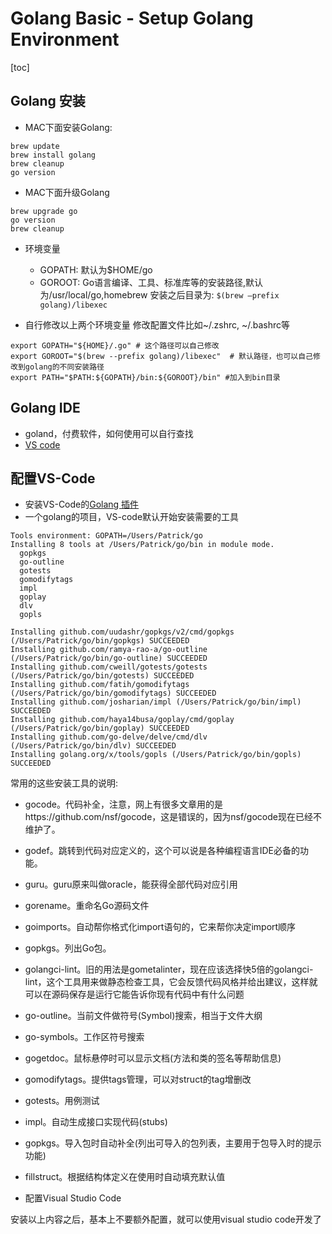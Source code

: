 # Golang Basic - Setup Golang Environment

[toc]

## Golang 安装

- MAC下面安装Golang:

```shell
brew update
brew install golang
brew cleanup
go version
```
- MAC下面升级Golang

```shell
brew upgrade go
go version
brew cleanup
```

- 环境变量
    * GOPATH: 默认为$HOME/go
    * GOROOT: Go语言编译、工具、标准库等的安装路径,默认为/usr/local/go,homebrew 安装之后目录为: `$(brew –prefix golang)/libexec`
      
- 自行修改以上两个环境变量
修改配置文件比如~/.zshrc, ~/.bashrc等
  
```shell
export GOPATH="${HOME}/.go" # 这个路径可以自己修改
export GOROOT="$(brew --prefix golang)/libexec"  # 默认路径，也可以自己修改到golang的不同安装路径
export PATH="$PATH:${GOPATH}/bin:${GOROOT}/bin" #加入到bin目录
```

## Golang IDE

- goland，付费软件，如何使用可以自行查找
- [VS code](https://code.visualstudio.com/)

## 配置VS-Code

- 安装VS-Code的[Golang 插件](https://marketplace.visualstudio.com/items?itemName=ms-vscode.Go)
- 一个golang的项目，VS-code默认开始安装需要的工具
```shell
Tools environment: GOPATH=/Users/Patrick/go
Installing 8 tools at /Users/Patrick/go/bin in module mode.
  gopkgs
  go-outline
  gotests
  gomodifytags
  impl
  goplay
  dlv
  gopls

Installing github.com/uudashr/gopkgs/v2/cmd/gopkgs (/Users/Patrick/go/bin/gopkgs) SUCCEEDED
Installing github.com/ramya-rao-a/go-outline (/Users/Patrick/go/bin/go-outline) SUCCEEDED
Installing github.com/cweill/gotests/gotests (/Users/Patrick/go/bin/gotests) SUCCEEDED
Installing github.com/fatih/gomodifytags (/Users/Patrick/go/bin/gomodifytags) SUCCEEDED
Installing github.com/josharian/impl (/Users/Patrick/go/bin/impl) SUCCEEDED
Installing github.com/haya14busa/goplay/cmd/goplay (/Users/Patrick/go/bin/goplay) SUCCEEDED
Installing github.com/go-delve/delve/cmd/dlv (/Users/Patrick/go/bin/dlv) SUCCEEDED
Installing golang.org/x/tools/gopls (/Users/Patrick/go/bin/gopls) SUCCEEDED

```

常用的这些安装工具的说明:
  - gocode。代码补全，注意，网上有很多文章用的是https://github.com/nsf/gocode，这是错误的，因为nsf/gocode现在已经不维护了。
  - godef。跳转到代码对应定义的，这个可以说是各种编程语言IDE必备的功能。
  - guru。guru原来叫做oracle，能获得全部代码对应引用
  - gorename。重命名Go源码文件
  - goimports。自动帮你格式化import语句的，它来帮你决定import顺序
  - gopkgs。列出Go包。
  - golangci-lint。旧的用法是gometalinter，现在应该选择快5倍的golangci-lint，这个工具用来做静态检查工具，它会反馈代码风格并给出建议，这样就可以在源码保存是运行它能告诉你现有代码中有什么问题
  - go-outline。当前文件做符号(Symbol)搜索，相当于文件大纲
  - go-symbols。工作区符号搜索
  - gogetdoc。鼠标悬停时可以显示文档(方法和类的签名等帮助信息)
  - gomodifytags。提供tags管理，可以对struct的tag增删改
  - gotests。用例测试
  - impl。自动生成接口实现代码(stubs)
  - gopkgs。导入包时自动补全(列出可导入的包列表，主要用于包导入时的提示功能)
  - fillstruct。根据结构体定义在使用时自动填充默认值

- 配置Visual Studio Code

安装以上内容之后，基本上不要额外配置，就可以使用visual studio code开发了



